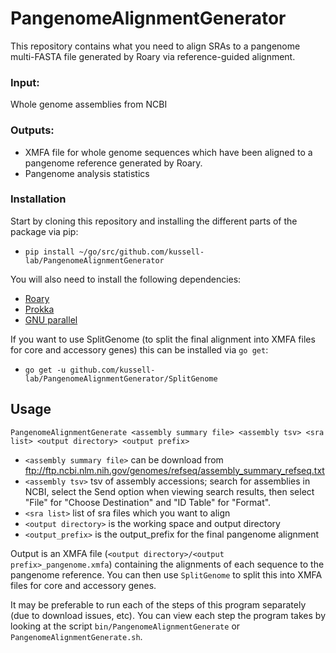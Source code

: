 # PangenomeAlignmentGenerator
This repository contains what you need to align SRAs to a
pangenome multi-FASTA file generated by Roary via reference-guided
alignment.

### Input:
Whole genome assemblies from NCBI

### Outputs:
* XMFA file for whole genome sequences which have been aligned to
a pangenome reference generated by Roary.
* Pangenome analysis statistics

### Installation

Start by cloning this repository and installing the different parts
of the package via pip:

* `pip install ~/go/src/github.com/kussell-lab/PangenomeAlignmentGenerator`

You will also need to install the following dependencies:

* [Roary](https://sanger-pathogens.github.io/Roary/)
* [Prokka](https://github.com/tseemann/prokka)
* [GNU parallel](https://www.gnu.org/software/parallel/)

If you want to use SplitGenome (to split the final alignment into XMFA files
for core and accessory genes) this can be installed via `go get`:
* `go get -u github.com/kussell-lab/PangenomeAlignmentGenerator/SplitGenome`

## Usage

`PangenomeAlignmentGenerate <assembly summary file> <assembly tsv> <sra list> <output directory> <output prefix>`

* `<assembly summary file>` can be download from ftp://ftp.ncbi.nlm.nih.gov/genomes/refseq/assembly_summary_refseq.txt
* `<assembly tsv>` tsv of assembly accessions; search for assemblies in NCBI, select the Send option when viewing search
                   results, then select "File" for "Choose Destination" and "ID Table" for "Format".
* `<sra list>` list of sra files which you want to align
* `<output directory>` is the working space and output directory
*  `<output_prefix>` is the output_prefix for the final pangenome alignment

Output is an XMFA file (`<output directory>/<output prefix>_pangenome.xmfa`) containing the alignments of each sequence to the pangenome
reference. You can then use `SplitGenome` to split this into XMFA files for core and accessory genes.

It may be preferable to run each of the steps of this program separately (due to download issues, etc). You can view each step 
the program takes by looking at the script `bin/PangenomeAlignmentGenerate` or `PangenomeAlignmentGenerate.sh`.


